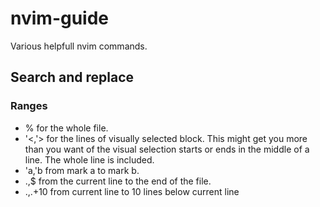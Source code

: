 # nvim-guide
Various helpfull nvim commands.

## Search and replace

### Ranges
* % for the whole file.
* '<,'> for the lines of visually selected block. This might get you more than you want of the visual selection starts or ends in the middle of a line. The whole line is included.
* 'a,'b from mark a to mark b.
* .,$ from the current line to the end of the file.
* .,.+10 from current line to 10 lines below current line
